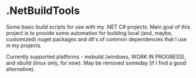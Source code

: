 # .NetBuildTools
Some basic build scripts for use with my .NET C# projects. Main goal of this project is to provide some automation for building local (and, maybe, customized) nuget packages and dll's of common dependencies that I use in my projects.

Currently supported platforms - msbuild (windows, WORK IN PROGRESS), and xbuild (linux only, for now). May be removed someday (if I find a good alternative).

